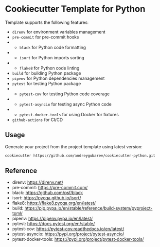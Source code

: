 # Cookiecutter Template for Python

Template supports the following features:
- `direnv` for environment variables management
- `pre-commit` for pre-commit hooks
- - `black` for Python code formatting
- - `isort` for Python imports sorting
- - `flake8` for Python code linting
- `build` for building Python package
- `pipenv` for Python dependencies management
- `pytest` for testing Python package
- - `pytest-cov` for testing Python code coverage
- - `pytest-asyncio` for testing async Python code
- - `pytest-docker-tools` for using Docker for fixtures
- `github-actions` for CI/CD

## Usage

Generate your project from the project template using latest version:
```bash
cookiecutter https://github.com/andreygubarev/cookiecutter-python.git
```

## Reference

- direnv: https://direnv.net/
- pre-commit: https://pre-commit.com/
- black: https://github.com/psf/black
- isort: https://pycqa.github.io/isort/
- flake8: https://flake8.pycqa.org/en/latest/
- build: https://pip.pypa.io/en/stable/reference/build-system/pyproject-toml/
- pipenv: https://pipenv.pypa.io/en/latest/
- pytest: https://docs.pytest.org/en/stable/
- pytest-cov: https://pytest-cov.readthedocs.io/en/latest/
- pytest-asyncio: https://pypi.org/project/pytest-asyncio/
- pytest-docker-tools: https://pypi.org/project/pytest-docker-tools/
